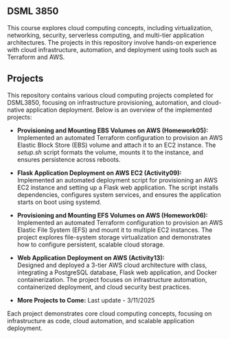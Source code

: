 ## **DSML 3850**

This course explores cloud computing concepts, including virtualization, networking, security, serverless computing, and multi-tier application architectures. The projects in this repository involve hands-on experience with cloud infrastructure, automation, and deployment using tools such as Terraform and AWS.

## **Projects**

This repository contains various cloud computing projects completed for DSML3850, focusing on infrastructure provisioning, automation, and cloud-native application deployment. Below is an overview of the implemented projects:

- **Provisioning and Mounting EBS Volumes on AWS (Homework05):**  
  Implemented an automated Terraform configuration to provision an AWS Elastic Block Store (EBS) volume and attach it to an EC2 instance. The *setup.sh* script formats the volume, mounts it to the instance, and ensures persistence across reboots.

- **Flask Application Deployment on AWS EC2 (Activity09):**  
  Implemented an automated deployment script for provisioning an AWS EC2 instance and setting up a Flask web application. The script installs dependencies, configures system services, and ensures the application starts on boot using systemd.

- **Provisioning and Mounting EFS Volumes on AWS (Homework06):**
Implemented an automated Terraform configuration to provision an AWS Elastic File System (EFS) and mount it to multiple EC2 instances. The project explores file-system storage virtualization and demonstrates how to configure persistent, scalable cloud storage.

- **Web Application Deployment on AWS (Activity13):**  
Designed and deployed a 3-tier AWS cloud architecture with class, integrating a PostgreSQL database, Flask web application, and Docker containerization. The project focuses on infrastructure automation, containerized deployment, and cloud security best practices.

- **More Projects to Come:**
Last update - 3/11/2025
  
Each project demonstrates core cloud computing concepts, focusing on infrastructure as code, cloud automation, and scalable application deployment.
